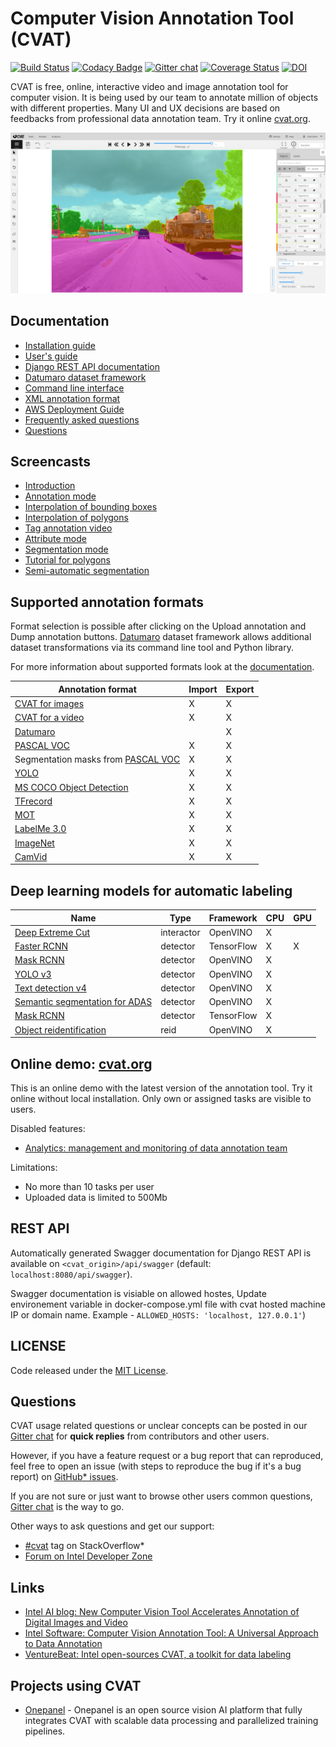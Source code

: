 # Computer Vision Annotation Tool (CVAT)

[![Build Status](https://travis-ci.org/openvinotoolkit/cvat.svg?branch=develop)](https://travis-ci.org/openvinotoolkit/cvat)
[![Codacy Badge](https://api.codacy.com/project/badge/Grade/b9899c72f2764df0b5d26390cb872e21)](https://app.codacy.com/gh/openvinotoolkit/cvat?utm_source=github.com&utm_medium=referral&utm_content=openvinotoolkit/cvat&utm_campaign=Badge_Grade_Dashboard)
[![Gitter chat](https://badges.gitter.im/opencv-cvat/gitter.png)](https://gitter.im/opencv-cvat)
[![Coverage Status](https://coveralls.io/repos/github/openvinotoolkit/cvat/badge.svg?branch=develop)](https://coveralls.io/github/openvinotoolkit/cvat?branch=develop)
[![DOI](https://zenodo.org/badge/139156354.svg)](https://zenodo.org/badge/latestdoi/139156354)

CVAT is free, online, interactive video and image annotation
tool for computer vision. It is being used by our team to
annotate million of objects with different properties. Many UI
and UX decisions are based on feedbacks from professional data
annotation team. Try it online [cvat.org](https://cvat.org).

![CVAT screenshot](cvat/apps/documentation/static/documentation/images/cvat.jpg)

## Documentation

- [Installation guide](cvat/apps/documentation/installation.md)
- [User's guide](cvat/apps/documentation/user_guide.md)
- [Django REST API documentation](#rest-api)
- [Datumaro dataset framework](https://github.com/openvinotoolkit/datumaro/blob/develop/README.md)
- [Command line interface](utils/cli/)
- [XML annotation format](cvat/apps/documentation/xml_format.md)
- [AWS Deployment Guide](cvat/apps/documentation/AWS-Deployment-Guide.md)
- [Frequently asked questions](cvat/apps/documentation/faq.md)
- [Questions](#questions)

## Screencasts

- [Introduction](https://youtu.be/JERohTFp-NI)
- [Annotation mode](https://youtu.be/vH_639N67HI)
- [Interpolation of bounding boxes](https://youtu.be/Hc3oudNuDsY)
- [Interpolation of polygons](https://youtu.be/K4nis9lk92s)
- [Tag annotation video](https://youtu.be/62bI4mF-Xfk)
- [Attribute mode](https://youtu.be/iIkJsOkDzVA)
- [Segmentation mode](https://youtu.be/9Fe_GzMLo3E)
- [Tutorial for polygons](https://youtu.be/C7-r9lZbjBw)
- [Semi-automatic segmentation](https://youtu.be/9HszWP_qsRQ)

## Supported annotation formats

Format selection is possible after clicking on the Upload annotation and Dump
annotation buttons. [Datumaro](https://github.com/openvinotoolkit/datumaro)
dataset framework allows additional dataset transformations via its command
line tool and Python library.

For more information about supported formats look at the
[documentation](cvat/apps/dataset_manager/formats/README.md#formats).

| Annotation format                                                             | Import | Export |
| ----------------------------------------------------------------------------- | ------ | ------ |
| [CVAT for images](cvat/apps/documentation/xml_format.md#annotation)           | X      | X      |
| [CVAT for a video](cvat/apps/documentation/xml_format.md#interpolation)       | X      | X      |
| [Datumaro](https://github.com/openvinotoolkit/datumaro)                       |        | X      |
| [PASCAL VOC](http://host.robots.ox.ac.uk/pascal/VOC/)                         | X      | X      |
| Segmentation masks from [PASCAL VOC](http://host.robots.ox.ac.uk/pascal/VOC/) | X      | X      |
| [YOLO](https://pjreddie.com/darknet/yolo/)                                    | X      | X      |
| [MS COCO Object Detection](http://cocodataset.org/#format-data)               | X      | X      |
| [TFrecord](https://www.tensorflow.org/tutorials/load_data/tf_records)         | X      | X      |
| [MOT](https://motchallenge.net/)                                              | X      | X      |
| [LabelMe 3.0](http://labelme.csail.mit.edu/Release3.0)                        | X      | X      |
| [ImageNet](http://www.image-net.org)                                          | X      | X      |
| [CamVid](http://mi.eng.cam.ac.uk/research/projects/VideoRec/CamVid/)          | X      | X      |

## Deep learning models for automatic labeling

| Name                                                                                                    | Type       | Framework  | CPU | GPU |
| ------------------------------------------------------------------------------------------------------- | ---------- | ---------- | --- | --- |
| [Deep Extreme Cut](/serverless/openvino/dextr/nuclio)                                                   | interactor | OpenVINO   | X   |
| [Faster RCNN](/serverless/tensorflow/faster_rcnn_inception_v2_coco/nuclio)                              | detector   | TensorFlow | X   | X   |
| [Mask RCNN](/serverless/openvino/omz/public/mask_rcnn_inception_resnet_v2_atrous_coco/nuclio)           | detector   | OpenVINO   | X   |
| [YOLO v3](/serverless/openvino/omz/public/yolo-v3-tf/nuclio)                                            | detector   | OpenVINO   | X   |
| [Text detection v4](/serverless/openvino/omz/intel/text-detection-0004/nuclio)                          | detector   | OpenVINO   | X   |
| [Semantic segmentation for ADAS](/serverless/openvino/omz/intel/semantic-segmentation-adas-0001/nuclio) | detector   | OpenVINO   | X   |
| [Mask RCNN](/serverless/tensorflow/matterport/mask_rcnn/nuclio)                                         | detector   | TensorFlow | X   |
| [Object reidentification](/serverless/openvino/omz/intel/person-reidentification-retail-300/nuclio)     | reid       | OpenVINO   | X   |

## Online demo: [cvat.org](https://cvat.org)

This is an online demo with the latest version of the annotation tool.
Try it online without local installation. Only own or assigned tasks
are visible to users.

Disabled features:

- [Analytics: management and monitoring of data annotation team](/components/analytics/README.md)

Limitations:

- No more than 10 tasks per user
- Uploaded data is limited to 500Mb

## REST API

Automatically generated Swagger documentation for Django REST API is
available on `<cvat_origin>/api/swagger`
(default: `localhost:8080/api/swagger`).

Swagger documentation is visiable on allowed hostes, Update environement variable in docker-compose.yml file with cvat hosted machine IP or domain name. Example - `ALLOWED_HOSTS: 'localhost, 127.0.0.1'`)

## LICENSE

Code released under the [MIT License](https://opensource.org/licenses/MIT).

## Questions

CVAT usage related questions or unclear concepts can be posted in our
[Gitter chat](https://gitter.im/opencv-cvat) for **quick replies** from
contributors and other users.

However, if you have a feature request or a bug report that can reproduced,
feel free to open an issue (with steps to reproduce the bug if it's a bug
report) on [GitHub\* issues](https://github.com/opencv/cvat/issues).

If you are not sure or just want to browse other users common questions,
[Gitter chat](https://gitter.im/opencv-cvat) is the way to go.

Other ways to ask questions and get our support:

- [\#cvat](https://stackoverflow.com/search?q=%23cvat) tag on StackOverflow\*
- [Forum on Intel Developer Zone](https://software.intel.com/en-us/forums/computer-vision)

## Links

- [Intel AI blog: New Computer Vision Tool Accelerates Annotation of Digital Images and Video](https://www.intel.ai/introducing-cvat)
- [Intel Software: Computer Vision Annotation Tool: A Universal Approach to Data Annotation](https://software.intel.com/en-us/articles/computer-vision-annotation-tool-a-universal-approach-to-data-annotation)
- [VentureBeat: Intel open-sources CVAT, a toolkit for data labeling](https://venturebeat.com/2019/03/05/intel-open-sources-cvat-a-toolkit-for-data-labeling/)

## Projects using CVAT

- [Onepanel](https://github.com/onepanelio/core) - Onepanel is an open source vision AI platform that fully integrates CVAT with scalable data processing and parallelized training pipelines.

